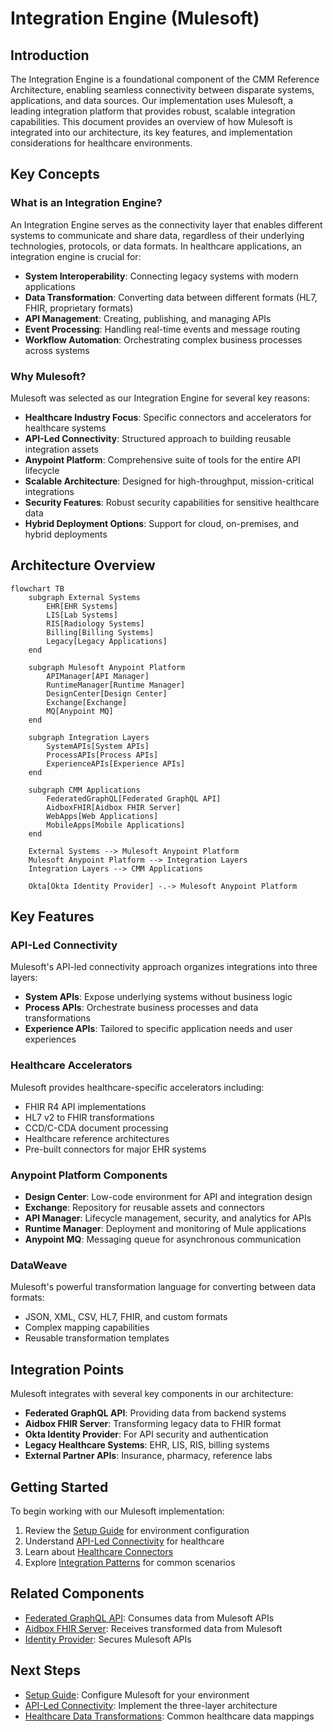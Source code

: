 # Integration Engine (Mulesoft)

## Introduction

The Integration Engine is a foundational component of the CMM Reference Architecture, enabling seamless connectivity between disparate systems, applications, and data sources. Our implementation uses Mulesoft, a leading integration platform that provides robust, scalable integration capabilities. This document provides an overview of how Mulesoft is integrated into our architecture, its key features, and implementation considerations for healthcare environments.

## Key Concepts

### What is an Integration Engine?

An Integration Engine serves as the connectivity layer that enables different systems to communicate and share data, regardless of their underlying technologies, protocols, or data formats. In healthcare applications, an integration engine is crucial for:

- **System Interoperability**: Connecting legacy systems with modern applications
- **Data Transformation**: Converting data between different formats (HL7, FHIR, proprietary formats)
- **API Management**: Creating, publishing, and managing APIs
- **Event Processing**: Handling real-time events and message routing
- **Workflow Automation**: Orchestrating complex business processes across systems

### Why Mulesoft?

Mulesoft was selected as our Integration Engine for several key reasons:

- **Healthcare Industry Focus**: Specific connectors and accelerators for healthcare systems
- **API-Led Connectivity**: Structured approach to building reusable integration assets
- **Anypoint Platform**: Comprehensive suite of tools for the entire API lifecycle
- **Scalable Architecture**: Designed for high-throughput, mission-critical integrations
- **Security Features**: Robust security capabilities for sensitive healthcare data
- **Hybrid Deployment Options**: Support for cloud, on-premises, and hybrid deployments

## Architecture Overview

```mermaid
flowchart TB
    subgraph External Systems
        EHR[EHR Systems]
        LIS[Lab Systems]
        RIS[Radiology Systems]
        Billing[Billing Systems]
        Legacy[Legacy Applications]
    end
    
    subgraph Mulesoft Anypoint Platform
        APIManager[API Manager]
        RuntimeManager[Runtime Manager]
        DesignCenter[Design Center]
        Exchange[Exchange]
        MQ[Anypoint MQ]
    end
    
    subgraph Integration Layers
        SystemAPIs[System APIs]
        ProcessAPIs[Process APIs]
        ExperienceAPIs[Experience APIs]
    end
    
    subgraph CMM Applications
        FederatedGraphQL[Federated GraphQL API]
        AidboxFHIR[Aidbox FHIR Server]
        WebApps[Web Applications]
        MobileApps[Mobile Applications]
    end
    
    External Systems --> Mulesoft Anypoint Platform
    Mulesoft Anypoint Platform --> Integration Layers
    Integration Layers --> CMM Applications
    
    Okta[Okta Identity Provider] -.-> Mulesoft Anypoint Platform
```

## Key Features

### API-Led Connectivity

Mulesoft's API-led connectivity approach organizes integrations into three layers:

- **System APIs**: Expose underlying systems without business logic
- **Process APIs**: Orchestrate business processes and data transformations
- **Experience APIs**: Tailored to specific application needs and user experiences

### Healthcare Accelerators

Mulesoft provides healthcare-specific accelerators including:

- FHIR R4 API implementations
- HL7 v2 to FHIR transformations
- CCD/C-CDA document processing
- Healthcare reference architectures
- Pre-built connectors for major EHR systems

### Anypoint Platform Components

- **Design Center**: Low-code environment for API and integration design
- **Exchange**: Repository for reusable assets and connectors
- **API Manager**: Lifecycle management, security, and analytics for APIs
- **Runtime Manager**: Deployment and monitoring of Mule applications
- **Anypoint MQ**: Messaging queue for asynchronous communication

### DataWeave

Mulesoft's powerful transformation language for converting between data formats:

- JSON, XML, CSV, HL7, FHIR, and custom formats
- Complex mapping capabilities
- Reusable transformation templates

## Integration Points

Mulesoft integrates with several key components in our architecture:

- **Federated GraphQL API**: Providing data from backend systems
- **Aidbox FHIR Server**: Transforming legacy data to FHIR format
- **Okta Identity Provider**: For API security and authentication
- **Legacy Healthcare Systems**: EHR, LIS, RIS, billing systems
- **External Partner APIs**: Insurance, pharmacy, reference labs

## Getting Started

To begin working with our Mulesoft implementation:

1. Review the [Setup Guide](setup-guide.md) for environment configuration
2. Understand [API-Led Connectivity](../02-core-functionality/api-led-connectivity.md) for healthcare
3. Learn about [Healthcare Connectors](../02-core-functionality/healthcare-connectors.md)
4. Explore [Integration Patterns](../03-advanced-patterns/integration-patterns.md) for common scenarios

## Related Components

- [Federated GraphQL API](../../federated-graph-api/01-getting-started/overview.md): Consumes data from Mulesoft APIs
- [Aidbox FHIR Server](../../fhir-server/01-getting-started/overview.md): Receives transformed data from Mulesoft
- [Identity Provider](../../identity-provider/01-getting-started/overview.md): Secures Mulesoft APIs

## Next Steps

- [Setup Guide](setup-guide.md): Configure Mulesoft for your environment
- [API-Led Connectivity](../02-core-functionality/api-led-connectivity.md): Implement the three-layer architecture
- [Healthcare Data Transformations](../02-core-functionality/healthcare-transformations.md): Common healthcare data mappings
